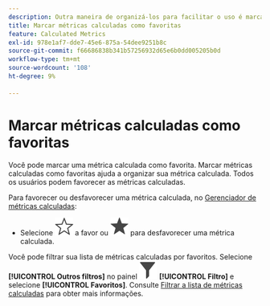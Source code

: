 ```yaml
---
description: Outra maneira de organizá-los para facilitar o uso é marcar as métricas calculadas como favoritos.
title: Marcar métricas calculadas como favoritas
feature: Calculated Metrics
exl-id: 978e1af7-dde7-45e6-875a-54dee9251b8c
source-git-commit: f66686838b341b57256932d65e6b0dd005205b0d
workflow-type: tm+mt
source-wordcount: '108'
ht-degree: 9%

---
```


# Marcar métricas calculadas como favoritas

Você pode marcar uma métrica calculada como favorita. Marcar métricas calculadas como favoritas ajuda a organizar sua métrica calculada. Todos os usuários podem favorecer as métricas calculadas.

Para favorecer ou desfavorecer uma métrica calculada, no [Gerenciador de métricas calculadas](cm-manager.md):

* Selecione ![StarOutline](/help/assets/icons/StarOutline.svg) a favor ou ![Star](/help/assets/icons/Star.svg) para desfavorecer uma métrica calculada.

Você pode filtrar sua lista de métricas calculadas por favoritos. Selecione **[!UICONTROL Outros filtros]** no painel ![Filtro](/help/assets/icons/Filter.svg) **[!UICONTROL Filtro]** e selecione **[!UICONTROL Favoritos]**. Consulte [Filtrar a lista de métricas calculadas](cm-filter.md) para obter mais informações.
